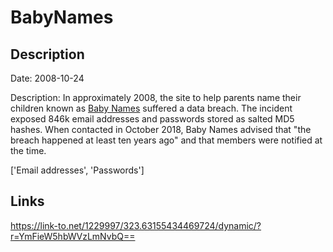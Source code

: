 # BabyNames

## Description

Date: 2008-10-24

Description:
In approximately 2008, the site to help parents name their children known as <a href="https://www.babynames.com/" target="_blank" rel="noopener">Baby Names</a> suffered a data breach. The incident exposed 846k email addresses and passwords stored as salted MD5 hashes. When contacted in October 2018, Baby Names advised that &quot;the breach happened at least ten years ago&quot; and that members were notified at the time.


['Email addresses', 'Passwords']

## Links

https://link-to.net/1229997/323.63155434469724/dynamic/?r=YmFieW5hbWVzLmNvbQ==